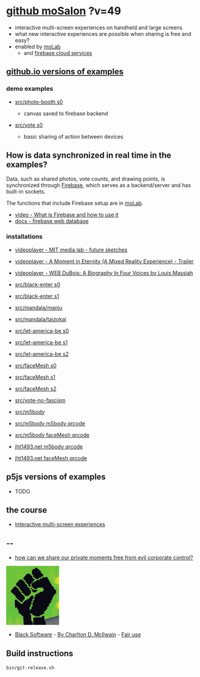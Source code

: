 # [github moSalon](https://github.com/molab-itp/moSalon) ?v=49

- interactive multi-screen experiences on handheld and large screens
- what new interactive experiences are possible when sharing is free and easy?
- enabled by [moLab](https://github.com/molab-itp/moLib)
  - and [firebase cloud services](https://firebase.google.com)

## [github.io versions of examples](https://molab-itp.github.io/moSalon?v=49)

### demo examples

- [src/photo-booth s0](src/photo-booth/?v=49)

  - canvas saved to firebase backend

- [src/vote s0](src/vote/?v=49)
  - basic sharing of action between devices

## How is data synchronized in real time in the examples?

Data, such as shared photos, vote counts, and drawing points, is synchronized through [Firebase](https://firebase.google.com), which serves as a backend/server and has built-in sockets.

The functions that include Firebase setup are in [moLab](https://github.com/molab-itp/moLib).

- [video - What is Firebase and how to use it](https://www.youtube.com/watch?v=p9pgI3Mg-So&list=PLl-K7zZEsYLnfwBe4WgEw9ao0J0N1LYDR&index=8)
- [docs - firebase web database](https://firebase.google.com/docs/database/web/start?hl=en&authuser=0)

### installations

- [videoplayer - MIT media lab - future sketches](src/videoplayer?playlist=xZGOQUiPuEE)
- [videoplayer - A Moment in Eternity (A Mixed Reality Experience) - Trailer](src/videoplayer?playlist=s1mo4k4bvEg)
- [videoplayer - WEB DuBois: A Biography In Four Voices by Louis Massiah](src/videoplayer?playlist=xIGJd4nP_f4)

- [src/black-enter s0](src/black-enter/?v=49&group=s0)
- [src/black-enter s1](src/black-enter/?v=49&group=s1)

- [src/mandala/manju](src/mandala/manju?v=49)
- [src/mandala/taizokai](src/mandala/taizokai?v=49)

- [src/let-america-be s0](src/let-america-be/qrcode?v=49&group=s0)
- [src/let-america-be s1](src/let-america-be/qrcode?v=49&group=s1)
- [src/let-america-be s2](src/let-america-be/qrcode?v=49&group=s2)

- [src/faceMesh s0](src/faceMesh/qrcode?v=49)
- [src/faceMesh s1](src/faceMesh/qrcode?v=49&group=s1)
- [src/faceMesh s2](src/faceMesh/qrcode?v=49&group=s2)

- [src/vote-no-fascism](src/vote-no-fascism/?v=49)

- [src/m5body](src/m5body/?v=49)
- [src/m5body m5body qrcode](src/m5body/qrcode-m5body/?v=49&app=mo-m5body&group=m5body)
- [src/m5body faceMesh qrcode](src/m5body/qrcode-facemesh/?v=49&app=mo-m5body&group=m5body)
- [jht1493.net m5body qrcode](https://jht1493.net/moSalon/demo/m5body/qrcode-m5body/?v=49&app=mo-m5body&group=m5body)
- [jht1493.net faceMesh qrcode](https://jht1493.net/moSalon/demo/m5body/qrcode-facemesh/?v=49&app=mo-m5body&group=m5body)

## p5js versions of examples

- TODO

## the course

- [Interactive multi-screen experiences](https://github.com/p5videoKit/IM-Screens-2024-03-ima)

## --

- [how can we share our private moments free from evil corporate control?](https://github.com/jht1493/jht-site?tab=readme-ov-file#why)

[![Black_Software](png/power-fist-142x158.png)](https://en.wikipedia.org/wiki/Black_Software)

- [Black Software](https://en.wikipedia.org/wiki/Black_Software) - [By Charlton D. McIlwain](https://global.oup.com/academic/product/black-software-9780190863845) - [Fair use](https://en.wikipedia.org/w/index.php?curid=67093597)

## Build instructions

```
bin/git-release.sh

```
